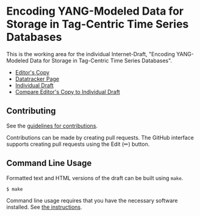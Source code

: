 # Encoding YANG-Modeled Data for Storage in Tag-Centric Time Series Databases

This is the working area for the individual Internet-Draft, "Encoding YANG-Modeled Data for Storage in Tag-Centric Time Series Databases".

* [Editor's Copy](https://plajjan.github.io/draft-kll-yang-tag-tsdb/#go.draft-kll-yang-tag-tsdb.html)
* [Datatracker Page](https://datatracker.ietf.org/doc/draft-kll-yang-tag-tsdb)
* [Individual Draft](https://datatracker.ietf.org/doc/html/draft-kll-yang-tag-tsdb)
* [Compare Editor's Copy to Individual Draft](https://plajjan.github.io/draft-kll-yang-tag-tsdb/#go.draft-kll-yang-tag-tsdb.diff)


## Contributing

See the
[guidelines for contributions](https://github.com/plajjan/draft-kll-yang-tag-tsdb/blob/main/CONTRIBUTING.md).

Contributions can be made by creating pull requests.
The GitHub interface supports creating pull requests using the Edit (✏) button.


## Command Line Usage

Formatted text and HTML versions of the draft can be built using `make`.

```sh
$ make
```

Command line usage requires that you have the necessary software installed.  See
[the instructions](https://github.com/martinthomson/i-d-template/blob/main/doc/SETUP.md).

